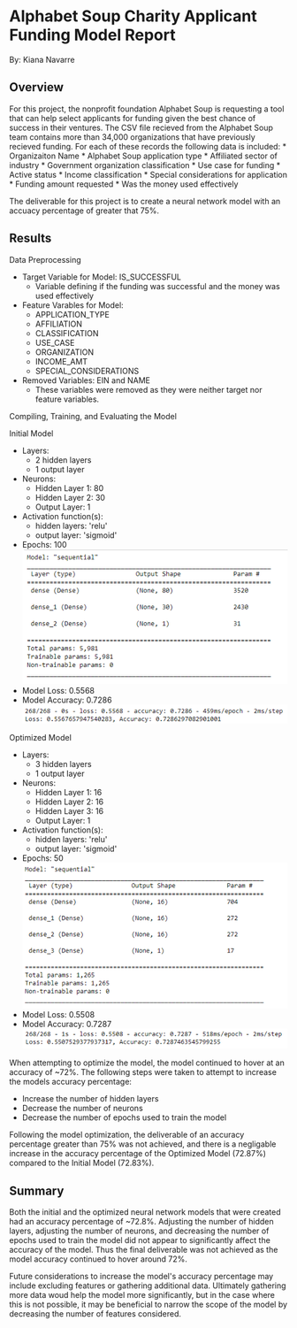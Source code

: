 # Alphabet Soup Charity Applicant Funding Model Report
By: Kiana Navarre

## Overview 
For this project, the nonprofit foundation Alphabet Soup is requesting a tool that can help select applicants for funding given the best chance of success in their ventures.  The CSV file recieved from the Alphabet Soup team contains more than 34,000 organizations that have previously recieved funding.  For each of these records the following data is included: 
    * Organizaiton Name
    * Alphabet Soup application type 
    * Affiliated sector of industry 
    * Government organization classification 
    * Use case for funding 
    * Active status 
    * Income classification 
    * Special considerations for application 
    * Funding amount requested 
    * Was the money used effectively 

The deliverable for this project is to create a neural network model with an accuacy percentage of greater that 75%. 

## Results
Data Preprocessing 
* Target Variable for Model: IS_SUCCESSFUL 
  * Variable defining if the funding was successful and the money was used effectively
* Feature Varables for Model: 
  * APPLICATION_TYPE
  * AFFILIATION
  * CLASSIFICATION
  * USE_CASE
  * ORGANIZATION
  * INCOME_AMT
  * SPECIAL_CONSIDERATIONS
* Removed Variables: EIN and NAME 
  * These variables were removed as they were neither target nor feature variables. 


Compiling, Training, and Evaluating the Model

Initial Model 
  * Layers: 
    * 2 hidden layers
    * 1 output layer
  * Neurons: 
    * Hidden Layer 1: 80
    * Hidden Layer 2: 30
    * Output Layer: 1 
  * Activation function(s): 
    * hidden layers: 'relu' 
    * output layer: 'sigmoid'
  * Epochs: 100
  ![alt text](https://github.com/knavarre/deep-learning-challenge/blob/main/images/initial_model.PNG?raw=true)
  * Model Loss: 0.5568
  * Model Accuracy: 0.7286
  ![alt text](https://github.com/knavarre/deep-learning-challenge/blob/main/images/initial_model_accuracy.PNG?raw=true)

Optimized Model
  * Layers: 
    * 3 hidden layers
    * 1 output layer
  * Neurons: 
    * Hidden Layer 1: 16
    * Hidden Layer 2: 16
    * Hidden Layer 3: 16
    * Output Layer: 1 
  * Activation function(s): 
    * hidden layers: 'relu' 
    * output layer: 'sigmoid'
  * Epochs: 50
  ![alt text](https://github.com/knavarre/deep-learning-challenge/blob/main/images/optimized_model.PNG?raw=true)
  * Model Loss: 0.5508
  * Model Accuracy: 0.7287
  ![alt text](https://github.com/knavarre/deep-learning-challenge/blob/main/images/optimized_model_accuracy.PNG?raw=true)

When attempting to optimize the model, the model continued to hover at an accuracy of ~72%.  The following steps were taken to attempt to increase the models accuracy percentage: 
  * Increase the number of hidden layers 
  * Decrease the number of neurons 
  * Decrease the number of epochs used to train the model

Following the model optimization, the deliverable of an accuracy percentage greater than 75% was not achieved, and there is a negligable increase in the accuracy percentage of the Optimized Model (72.87%) compared to the Initial Model (72.83%). 

## Summary
Both the initial and the optimized neural network models that were created had an accuracy percentage of ~72.8%.  Adjusting the number of hidden layers, adjusting the number of neurons, and decreasing the number of epochs used to train the model did not appear to significantly affect the accuracy of the model.  Thus the final deliverable was not achieved as the model accuracy continued to hover around 72%.   

Future considerations to increase the model's accuracy percentage may include excluding features or gathering additional data.  Ultimately gathering more data woud help the model more significantly, but in the case where this is not possible, it may be beneficial to narrow the scope of the model by decreasing the number of features considered. 